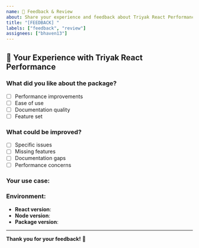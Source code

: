 ```yaml
---
name: 📝 Feedback & Review
about: Share your experience and feedback about Triyak React Performance
title: "[FEEDBACK] "
labels: ["feedback", "review"]
assignees: ["bhaven13"]
---
```


## 🌟 Your Experience with Triyak React Performance

### What did you like about the package?
- [ ] Performance improvements
- [ ] Ease of use
- [ ] Documentation quality
- [ ] Feature set

### What could be improved?
- [ ] Specific issues
- [ ] Missing features
- [ ] Documentation gaps
- [ ] Performance concerns

### Your use case:
<!-- Describe how you are using the package -->

### Environment:
- **React version**: 
- **Node version**: 
- **Package version**: 

---

**Thank you for your feedback!** 🚀

